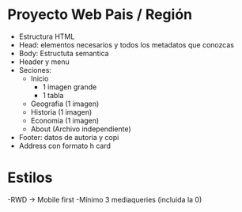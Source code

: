 # Proyecto Web Pais / Región #

- Estructura HTML
- Head: elementos necesarios y todos los metadatos que conozcas
- Body: Estructuta semantica
- Header y menu
- Seciones:
    - Inicio
        - 1 imagen grande
        - 1 tabla
    - Geografia (1 imagen)
    - Historia (1 imagen)
    - Economia (1 imagen)
    - About (Archivo independiente)
- Footer: datos de autoria y copi
- Address con formato h card

# Estilos #

-RWD -> Mobile first
-Mínimo 3 mediaqueries (incluida la 0)